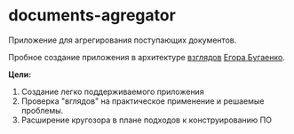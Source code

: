 # documents-agregator

Приложение для агрегирования поступающих документов.

Пробное создание приложения в архитектуре [взглядов](http://www.eolang.ru/) [Егора Бугаенко](https://github.com/yegor256).

**Цели:**  
1. Создание легко поддерживаемого приложения
1. Проверка "вглядов" на практическое применение и решаемые проблемы.
1. Расширение кругозора в плане подходов к конструированию ПО
